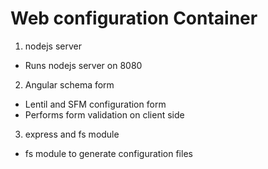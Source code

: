 Web configuration Container
==========================

1. nodejs server
  - Runs nodejs server on 8080
2. Angular schema form
  - Lentil and SFM configuration form
  - Performs form validation on client side
3. express and fs module
  - fs module to generate configuration files
